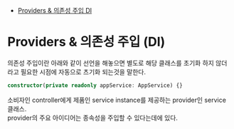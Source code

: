 <!-- TOC -->

- [Providers & 의존성 주입 DI](#providers--%EC%9D%98%EC%A1%B4%EC%84%B1-%EC%A3%BC%EC%9E%85-di)

<!-- /TOC -->

# Providers & 의존성 주입 (DI)
의존성 주입이란 아래와 같이 선언을 해놓으면 별도로 해당 클래스를 초기화 하지 않더라고 필요한 시점에 자동으로 츠기화 되는것을 말한다.
``` typescript
constructor(private readonly appService: AppService) {}
```
소비자인 controller에게 제품인 service instance를 제공하는 provider인 service 클래스.  
provider의 주요 아이디어는 종속성을 주입할 수 있다는데에 있다. 
